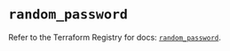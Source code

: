# `random_password`

Refer to the Terraform Registry for docs: [`random_password`](https://registry.terraform.io/providers/hashicorp/random/3.5.1/docs/resources/password).
